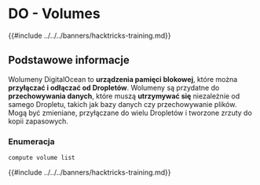 # DO - Volumes

{{#include ../../../banners/hacktricks-training.md}}

## Podstawowe informacje

Wolumeny DigitalOcean to **urządzenia pamięci blokowej**, które można **przyłączać i odłączać od Dropletów**. Wolumeny są przydatne do **przechowywania danych**, które muszą **utrzymywać się** niezależnie od samego Dropletu, takich jak bazy danych czy przechowywanie plików. Mogą być zmieniane, przyłączane do wielu Dropletów i tworzone zrzuty do kopii zapasowych.

### Enumeracja
```
compute volume list
```
{{#include ../../../banners/hacktricks-training.md}}
